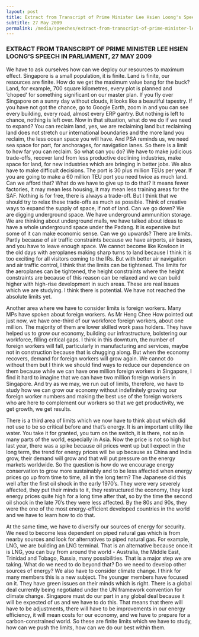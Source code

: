 ```yaml
---
layout: post
title: Extract from Transcript of Prime Minister Lee Hsien Loong's Speech in Parliament
subtitle: 27 May 2009
permalink: /media/speeches/extract-from-transcript-of-prime-minister-lee-hsien-loong's-speech-in-parliament-27-may-2009
---
```


### EXTRACT FROM TRANSCRIPT OF PRIME MINISTER LEE HSIEN LOONG'S SPEECH IN PARLIAMENT, 27 MAY 2009

We have to ask ourselves how can we deploy our resources to maximum effect. Singapore is a small population, it is finite. Land is finite, our resources are finite. How do we get the maximum value bang for the buck? Land, for example, 700 square kilometres, every plot is planned and ’choped’ for something significant on our master plan. If you fly over Singapore on a sunny day without clouds, it looks like a beautiful tapestry. If you have not got the chance, go to Google Earth, zoom in and you can see every building, every road, almost every ERP gantry. But nothing is left to chance, nothing is left over. Now in that situation, what do we do if we need to expand? You can reclaim land, yes, we are reclaiming land but reclaiming land does not stretch our international boundaries and the more land you reclaim, the less ocean space you will have. And PSA reminds us, we need sea space for port, for anchorages, for navigation lanes. So there is a limit to how far you can reclaim. So what can you do? We have to make judicious trade-offs, recover land from less productive declining industries, make space for land, for new industries which are bringing in better jobs. We also have to make difficult decisions. The port is 30 plus million TEUs per year. If you are going to make a 60 million TEU port you need twice as much land. Can we afford that? What do we have to give up to do that? It means fewer factories, it may mean less housing, it may mean less training areas for the SAF. Nothing is for free, there is always a trade-off. But I think that we should try to relax these trade-offs as much as possible. Think of creative ways to expand the supply of space, if not of land. Can we go down? We are digging underground space. We have underground ammunition storage. We are thinking about underground malls, we have talked about ideas to have a whole underground space under the Padang. It is expensive but some of it can make economic sense. Can we go upwards? There are limits. Partly because of air traffic constraints because we have airports, air bases, and you have to leave enough space. We cannot become like Kowloon in the old days with aeroplanes making sharp turns to land because I think it is too exciting for all visitors coming to the IRs. But with better air navigation and air traffic control, I think that the limits can be tightened. The limits for the aeroplanes can be tightened, the height constraints where the height constraints are because of this reason can be relaxed and we can build higher with high-rise development in such areas. These are real issues which we are studying. I think there is potential. We have not reached the absolute limits yet.

Another area where we have to consider limits is foreign workers. Many MPs have spoken about foreign workers. As Mr Heng Chee How pointed out just now, we have one-third of our workforce foreign workers, about one million. The majority of them are lower skilled work pass holders. They have helped us to grow our economy, building our infrastructure, bolstering our workforce, filling critical gaps. I think in this downturn, the number of foreign workers will fall, particularly in manufacturing and services, maybe not in construction because that is chugging along. But when the economy recovers, demand for foreign workers will grow again. We cannot do without them but I think we should find ways to reduce our dependence on them because while we can have one million foreign workers in Singapore, I find it hard to imagine that we can have two million foreign workers in Singapore. And try as we may, we run out of limits, therefore, we have to study how we can grow our economy without indefinitely growing our foreign worker numbers and making the best use of the foreign workers who are here to complement our workers so that we get productivity, we get growth, we get results.

There is a third area of limits which we now have to think about which did not use to be so critical before and that’s energy. It is an important utility like water. You take it for granted, you turn on the switch, it is there, not so in many parts of the world, especially in Asia. Now the price is not so high but last year, there was a spike because oil prices went up but I expect in the long term, the trend for energy prices will be up because as China and India grow, their demand will grow and that will put pressure on the energy markets worldwide. So the question is how do we encourage energy conservation to grow more sustainably and to be less affected when energy prices go up from time to time, all in the long term? The Japanese did this well after the first oil shock in the early 1970’s. They were very severely affected, they put their minds to it, they restructured the economy, they kept energy prices quite high for a long time after that, so by the time the second oil shock in the late 70’s they were less affected. By the 80s and 90s, they were the one of the most energy-efficient developed countries in the world and we have to learn how to do that.

At the same time, we have to diversify our sources of energy for security. We need to become less dependent on piped natural gas which is from nearby sources and look for alternatives to piped natural gas. For example, LNG, we are building an LNG terminal. That is an alternative because once it is LNG, you can buy from around the world - Australia, the Middle East, Trinidad and Tobago, Russia, many possibilities. That is a major step we are taking. What do we need to do beyond that? Do we need to develop other sources of energy? We also have to consider climate change. I think for many members this is a new subject. The younger members have focused on it. They have green issues on their minds which is right. There is a global deal currently being negotiated under the UN framework convention for climate change. Singapore must do our part in any global deal because it will be expected of us and we have to do this. That means that there will have to be adjustments, there will have to be improvements in our energy efficiency, it will mean costs for our economy, and we have to prepare for a carbon-constrained world. So these are finite limits which we have to study, how can we push the limits, how can we do our best within them.
